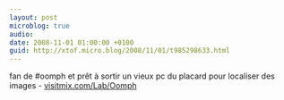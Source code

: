 ```yaml
---
layout: post
microblog: true
audio: 
date: 2008-11-01 01:00:00 +0100
guid: http://xtof.micro.blog/2008/11/01/t985298633.html
---
```

fan de #oomph et prêt à sortir un vieux pc du placard pour localiser des images - [visitmix.com/Lab/Oomph](http://visitmix.com/Lab/Oomph)
